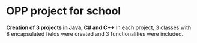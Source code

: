 # OPP project for school
**Creation of 3 projects in Java, C# and C++**
In each project, 3 classes with 8 encapsulated fields were created and 3 functionalities were included.
